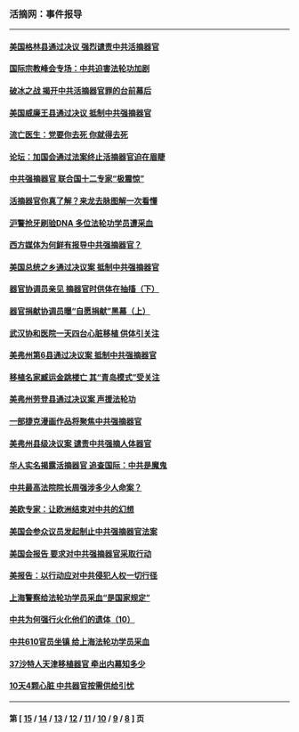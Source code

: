 ### 活摘网：事件报导
---
#### [美国格林县通过决议 强烈谴责中共活摘器官](../../pages/nf5877/n13119367.md?08040430) 
#### [国际宗教峰会专场：中共迫害法轮功加剧](../../pages/nf5877/n13088279.md?08040430) 
#### [破冰之战 揭开中共活摘器官罪的台前幕后](../../pages/nf5877/n13082457.md?08040430) 
#### [美国威廉王县通过决议 抵制中共强摘器官](../../pages/nf5877/n13056521.md?08040430) 
#### [流亡医生：党要你去死 你就得去死](../../pages/nf5877/n13052835.md?08040430) 
#### [论坛：加国会通过法案终止活摘器官迫在眉睫](../../pages/nf5877/n13029839.md?08040430) 
#### [中共强摘器官 联合国十二专家“极震惊”](../../pages/nf5877/n13024313.md?08040430) 
#### [活摘器官你真了解？来龙去脉图解一次看懂](../../pages/nf5877/n13013820.md?08040430) 
#### [沪警抢牙刷验DNA 多位法轮功学员遭采血](../../pages/nf5877/n12969218.md?08040430) 
#### [西方媒体为何鲜有报导中共强摘器官？](../../pages/nf5877/n12932034.md?08040430) 
#### [美国总统之乡通过决议案 抵制中共强摘器官](../../pages/nf5877/n12908242.md?08040430) 
#### [器官协调员亲见 摘器官时供体在抽搐（下）](../../pages/nf5877/n12898622.md?08040430) 
#### [器官捐献协调员曝“自愿捐献”黑幕（上）](../../pages/nf5877/n12878830.md?08040430) 
#### [武汉协和医院一天四台心脏移植 供体引关注](../../pages/nf5877/n12863175.md?08040430) 
#### [美弗州第6县通过决议案 抵制中共强摘器官](../../pages/nf5877/n12805218.md?08040430) 
#### [移植名家臧运金跳楼亡 其“青岛模式”受关注](../../pages/nf5877/n12803746.md?08040430) 
#### [美弗州劳登县通过决议案 声援法轮功](../../pages/nf5877/n12785715.md?08040430) 
#### [一部捷克漫画作品将聚焦中共强摘器官](../../pages/nf5877/n12785954.md?08040430) 
#### [美弗州县级决议案 谴责中共强摘人体器官](../../pages/nf5877/n12721290.md?08040430) 
#### [华人实名揭露活摘器官 追查国际：中共是魔鬼](../../pages/nf5877/n12691724.md?08040430) 
#### [中共最高法院院长周强涉多少人命案？](../../pages/nf5877/n12678074.md?08040430) 
#### [美欧专家：让欧洲结束对中共的幻想](../../pages/nf5877/n12652921.md?08040430) 
#### [美国会参众议员发起制止中共强摘器官法案](../../pages/nf5877/n12627668.md?08040430) 
#### [美国会报告 要求对中共强摘器官采取行动](../../pages/nf5877/n12448233.md?08040430) 
#### [美报告：以行动应对中共侵犯人权一切行径](../../pages/nf5877/n12443204.md?08040430) 
#### [上海警察给法轮功学员采血“是国家规定”](../../pages/nf5877/n12371027.md?08040430) 
#### [中共为何强行火化他们的遗体（10）](../../pages/nf5877/n12352363.md?08040430) 
#### [中共610官员坐镇 给上海法轮功学员采血](../../pages/nf5877/n12350295.md?08040430) 
#### [37沙特人天津移植器官 牵出内幕知多少](../../pages/nf5877/n12338586.md?08040430) 
#### [10天4颗心脏 中共器官按需供给引忧](../../pages/nf5877/n12326366.md?08040430) 

---
#### 第 [ [15](./15.md?08040430) / [14](./14.md?08040430) / [13](./13.md?08040430) / [12](./12.md?08040430) / [11](./11.md?08040430) / [10](./10.md?08040430) / [9](./9.md?08040430) / [8](./8.md?08040430) ] 页
